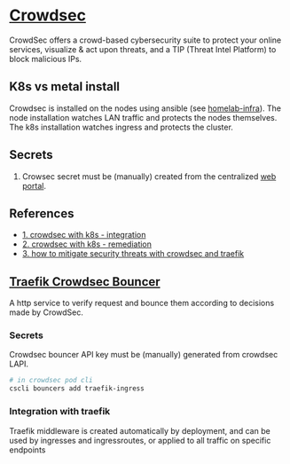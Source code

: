 # [Crowdsec](https://crowdsec.net)

CrowdSec offers a crowd-based cybersecurity suite to protect your online services,
visualize & act upon threats, and a TIP (Threat Intel Platform) to block malicious IPs.

## K8s vs metal install

Crowdsec is installed on the nodes using ansible (see [homelab-infra](https://github.com/ahgraber/homelab-infra)).
The node installation watches LAN traffic and protects the nodes themselves.
The k8s installation watches ingress and protects the cluster.

## Secrets

1. Crowsec secret must be (manually) created from the centralized [web portal](https://app.crowdsec.net/instances).

## References

- [1. crowdsec with k8s - integration](https://crowdsec.net/blog/kubernetes-crowdsec-integration/)
- [2. crowdsec with k8s - remediation](https://crowdsec.net/blog/kubernetes-crowdsec-integration-remediation/)
- [3. how to mitigate security threats with crowdsec and traefik](https://www.crowdsec.net/blog/how-to-mitigate-security-threats-with-crowdsec-and-traefik)

## [Traefik Crowdsec Bouncer](https://github.com/fbonalair/traefik-crowdsec-bouncer)

A http service to verify request and bounce them according to decisions made by CrowdSec.

### Secrets

Crowdsec bouncer API key must be (manually) generated from crowdsec LAPI.

```sh
# in crowdsec pod cli
cscli bouncers add traefik-ingress
```

### Integration with traefik

Traefik middleware is created automatically by deployment, and can be used by ingresses and ingressroutes,
or applied to all traffic on specific endpoints
